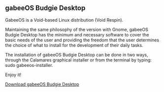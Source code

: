 <h2>gabeeOS Budgie Desktop</h2>

GabeeOS is a Void-based Linux distribution (Void Respin).


Maintaining the same philosophy of the version with Gnome, gabeeOS Budgie Desktop has the minimum and necessary software to cover the basic needs of the user and providing the freedom that the user determines the choice of what to install for the development of their daily tasks.

The installation of gabeeOS Budgie Desktop can be done in two ways, through the Calamares graphical installer or from the terminal by typing: sudo gabeeos-installer.

Enjoy it!

<p><a href="https://sourceforge.net/projects/gabeeoslinux/files/Distro/Budgie/gabeeos-live-BUDGIE-CALAMARES-x86_64-6.0.10_1-20221202.iso/download" title="Download gabeeOS Budgie Desktop">Download gabeeOS Budgie Desktop</a></p>


<p><img src="https://i.postimg.cc/tTpXnrQx/Captura-de-pantalla-de-2022-12-02-22-14-53.png" alt="" /></p>


<p><img src="https://i.postimg.cc/9fj2sxfn/Captura-de-pantalla-de-2022-12-02-22-15-04.png" alt="" /></p>

